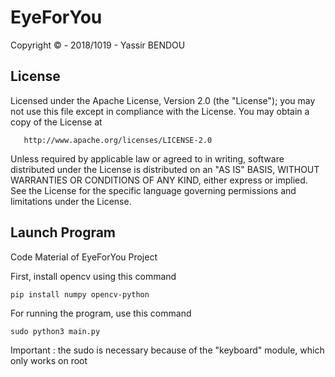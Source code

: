 # EyeForYou

   Copyright © - 2018/1019 - Yassir BENDOU
   
   ## License
   
   Licensed under the Apache License, Version 2.0 (the "License");
   you may not use this file except in compliance with the License.
   You may obtain a copy of the License at

       http://www.apache.org/licenses/LICENSE-2.0

   Unless required by applicable law or agreed to in writing, software
   distributed under the License is distributed on an "AS IS" BASIS,
   WITHOUT WARRANTIES OR CONDITIONS OF ANY KIND, either express or implied.
   See the License for the specific language governing permissions and
   limitations under the License.
   
   

   ## Launch Program
   
Code Material of EyeForYou Project

First, install opencv using this command 

`pip install numpy opencv-python`

For running the program, use this command

`sudo python3 main.py`

Important : the sudo is necessary because of the "keyboard" module, which 
only works on root

